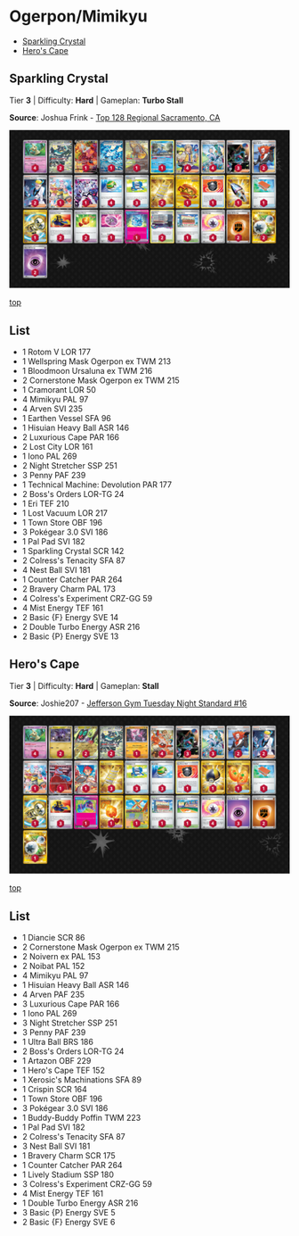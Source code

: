 # Ogerpon/Mimikyu

* [Sparkling Crystal](#sparkling-crystal)
* [Hero's Cape](#heros-cape)

## Sparkling Crystal

Tier **3** | Difficulty: **Hard** | Gameplan: **Turbo Stall**

**Source**: Joshua Frink - [Top 128 Regional Sacramento, CA](https://limitlesstcg.com/decks/list/14248)

![decklist](../../!Images/Standard/14BRS-SSP/Ogerpon-Mimikyu.PNG)

[top](#ogerpon-mimikyu)

## List
* 1 Rotom V LOR 177
* 1 Wellspring Mask Ogerpon ex TWM 213
* 1 Bloodmoon Ursaluna ex TWM 216
* 2 Cornerstone Mask Ogerpon ex TWM 215
* 1 Cramorant LOR 50
* 4 Mimikyu PAL 97
* 4 Arven SVI 235
* 1 Earthen Vessel SFA 96
* 1 Hisuian Heavy Ball ASR 146
* 2 Luxurious Cape PAR 166
* 2 Lost City LOR 161
* 1 Iono PAL 269
* 2 Night Stretcher SSP 251
* 3 Penny PAF 239
* 1 Technical Machine: Devolution PAR 177
* 2 Boss's Orders LOR-TG 24
* 1 Eri TEF 210
* 1 Lost Vacuum LOR 217
* 1 Town Store OBF 196
* 3 Pokégear 3.0 SVI 186
* 1 Pal Pad SVI 182
* 1 Sparkling Crystal SCR 142
* 2 Colress's Tenacity SFA 87
* 4 Nest Ball SVI 181
* 1 Counter Catcher PAR 264
* 2 Bravery Charm PAL 173
* 4 Colress's Experiment CRZ-GG 59
* 4 Mist Energy TEF 161
* 2 Basic {F} Energy SVE 14
* 2 Double Turbo Energy ASR 216
* 2 Basic {P} Energy SVE 13

## Hero's Cape

Tier **3** | Difficulty: **Hard** | Gameplan: **Stall**

**Source**: Joshie207 - [Jefferson Gym Tuesday Night Standard #16](https://play.limitlesstcg.com/tournament/67256caf0947ec3b5d190de1/player/joshie207/decklist)

![decklist](../../!Images/Standard/14BRS-SSP/Wall%20Stall.PNG)

[top](#ogerpon-mimikyu)

## List
* 1 Diancie SCR 86
* 2 Cornerstone Mask Ogerpon ex TWM 215
* 2 Noivern ex PAL 153
* 2 Noibat PAL 152
* 4 Mimikyu PAL 97
* 1 Hisuian Heavy Ball ASR 146
* 4 Arven PAF 235
* 3 Luxurious Cape PAR 166
* 1 Iono PAL 269
* 3 Night Stretcher SSP 251
* 3 Penny PAF 239
* 1 Ultra Ball BRS 186
* 2 Boss's Orders LOR-TG 24
* 1 Artazon OBF 229
* 1 Hero's Cape TEF 152
* 1 Xerosic's Machinations SFA 89
* 1 Crispin SCR 164
* 1 Town Store OBF 196
* 3 Pokégear 3.0 SVI 186
* 1 Buddy-Buddy Poffin TWM 223
* 1 Pal Pad SVI 182
* 2 Colress's Tenacity SFA 87
* 3 Nest Ball SVI 181
* 1 Bravery Charm SCR 175
* 1 Counter Catcher PAR 264
* 1 Lively Stadium SSP 180
* 3 Colress's Experiment CRZ-GG 59
* 4 Mist Energy TEF 161
* 1 Double Turbo Energy ASR 216
* 3 Basic {P} Energy SVE 5
* 2 Basic {F} Energy SVE 6
